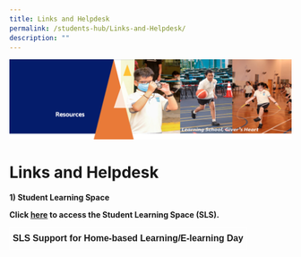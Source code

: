 ```yaml
---
title: Links and Helpdesk
permalink: /students-hub/Links-and-Helpdesk/
description: ""
---
```

![](/images/Resourcesheader2.png)

Links and Helpdesk
==================

<b>1) Student Learning Space</b>   
  
<b>Click [here](https://vle.learning.moe.edu.sg/login) to access the Student Learning Space (SLS).</b>

<style type="text/css">
.tg  {border-collapse:collapse;border-spacing:0;}
.tg td{border-color:black;border-style:solid;border-width:1px;font-family:Arial, sans-serif;font-size:14px;
  overflow:hidden;padding:10px 5px;word-break:normal;}
.tg th{border-color:black;border-style:solid;border-width:1px;font-family:Arial, sans-serif;font-size:14px;
  font-weight:normal;overflow:hidden;padding:10px 5px;word-break:normal;}
.tg .tg-hovb{border-color:#ffffff;font-size:16px;font-weight:bold;text-align:center;vertical-align:top}
</style>
<table class="tg">
<thead>
  <tr>
    <td class="tg-hovb">SLS Support for Home-based Learning/E-learning Day</td>
  </tr>
</thead>
</table>
